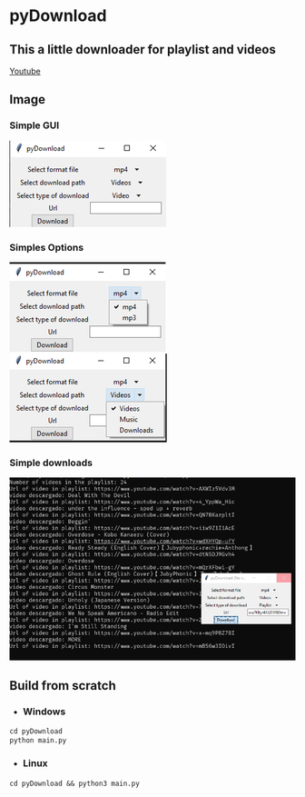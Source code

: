 # pyDownload
## This a little downloader for playlist and videos
[Youtube](sa)

## Image
### Simple GUI
![gui](res/img/gui.png)

### Simples Options

![gui](res/img/gui_formats.png)
![gui](res/img/gui_paths.png)

### Simple downloads

![gui](res/img/testing.png)

## Build from scratch

- ### Windows
~~~pws
cd pyDownload
python main.py
~~~

- ### Linux
~~~pws
cd pyDownload && python3 main.py
~~~